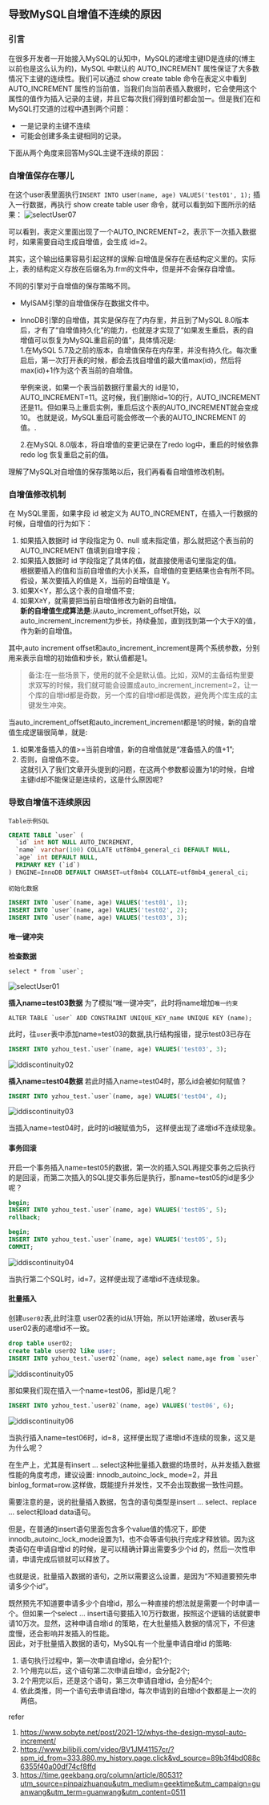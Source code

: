 ## 导致MySQL自增值不连续的原因

### 引言
在很多开发者一开始接入MySQL的认知中，MySQL的递增主键ID是连续的(博主以前也是这么认为的)，MySQL 中默认的 AUTO_INCREMENT 属性保证了大多数情况下主键的连续性。我们可以通过 show create table 命令在表定义中看到 AUTO_INCREMENT 属性的当前值，当我们向当前表插入数据时，它会使用这个属性的值作为插入记录的主键，并且它每次我们得到值时都会加一。但是我们在和MySQL打交道的过程中遇到两个问题：   
* 一是记录的主键不连续
* 可能会创建多条主键相同的记录。

下面从两个角度来回答MySQL主键不连续的原因：

### 自增值保存在哪儿
在这个user表里面执行`INSERT INTO `user`(name, age) VALUES('test01', 1);` 插入一行数据，再执行 show create table user 命令，就可以看到如下图所示的结果：
![selectUser07](images/selectUser07.png)

可以看到，表定义里面出现了一个AUTO_INCREMENT=2，表示下一次插入数据时，如果需要自动生成自增值，会生成 id=2。 

其实，这个输出结果容易引起这样的误解:自增值是保存在表结构定义里的。实际上，表的结构定义存放在后缀名为.frm的文件中，但是并不会保存自增值。   

不同的引擎对于自增值的保存策略不同。     
* MylSAM引擎的自增值保存在数据文件中。   
* InnoDB引擎的自增值，其实是保存在了内存里，并且到了MySQL 8.0版本后，才有了“自增值持久化”的能力，也就是才实现了“如果发生重启，表的自增值可以恢复为MySQL重启前的值”，具体情况是:      
    1.在MySQL 5.7及之前的版本，自增值保存在内存里，并没有持久化。每次重启后，第一次打开表的时候，都会去找自增值的最大值max(id)，然后将 max(id)+1作为这个表当前的自增值。  

    举例来说，如果一个表当前数据行里最大的 id是10，AUTO_INCREMENT=11。这时候，我们删除id=10的行，AUTO_INCREMENT还是11。但如果马上重启实例，重启后这个表的AUTO_INCREMENT就会变成10。 
    也就是说，MySQL重启可能会修改一个表的AUTO_INCREMENT 的值。.

    2.在MySQL 8.0版本，将自增值的变更记录在了redo log中，重启的时候依靠redo log 恢复重启之前的值。

理解了MySQL对自增值的保存策略以后，我们再看看自增值修改机制。

### 自增值修改机制

在 MySQL里面，如果字段 id 被定义为 AUTO_INCREMENT，在插入一行数据的时候，自增值的行为如下： 
1. 如果插入数据时 id 字段指定为 0、null 或未指定值，那么就把这个表当前的 AUTO_INCREMENT 值填到自增字段；    
2. 如果插入数据时 id 字段指定了具体的值，就直接使用语句里指定的值。     
根据要插入的值和当前自增值的大小关系，自增值的变更结果也会有所不同。假设，某次要插入的值是 X，当前的自增值是 Y。   
1. 如果X<Y，那么这个表的自增值不变;     
2. 如果X≥Y，就需要把当前自增值修改为新的自增值。        
**新的自增值生成算法是**:从auto_increment_offset开始，以auto_increment_increment为步长，持续叠加，直到找到第一个大于X的值，作为新的自增值。

其中,auto increment offset和auto_increment_increment是两个系统参数，分别用来表示自增的初始值和步长，默认值都是1。   

>备注:在一些场景下，使用的就不全是默认值。比如，双M的主备结构里要求双写的时候，我们就可能会设置成auto_increment_increment=2，让一个库的自增id都是奇数，另一个库的自增id都是偶数，避免两个库生成的主键发生冲突。 

当auto_increment_offset和auto_increment_increment都是1的时候，新的自增值生成逻辑很简单，就是:   
1. 如果准备插入的值>=当前自增值，新的自增值就是“准备插入的值+1”;    
2. 否则，自增值不变。   
这就引入了我们文章开头提到的问题，在这两个参数都设置为1的时候，自增主键id却不能保证是连续的，这是什么原因呢?    



### 导致自增值不连续原因
`Table示例SQL`
```sql
CREATE TABLE `user` (
  `id` int NOT NULL AUTO_INCREMENT,
  `name` varchar(100) COLLATE utf8mb4_general_ci DEFAULT NULL,
  `age` int DEFAULT NULL,
  PRIMARY KEY (`id`)
) ENGINE=InnoDB DEFAULT CHARSET=utf8mb4 COLLATE=utf8mb4_general_ci;
```

`初始化数据`
```sql
INSERT INTO `user`(name, age) VALUES('test01', 1);
INSERT INTO `user`(name, age) VALUES('test02', 2);
INSERT INTO `user`(name, age) VALUES('test03', 3);
```


#### 唯一键冲突

**检查数据**
```shell
select * from `user`;
```
![selectUser01](images/selectUser01.png)

**插入name=test03数据**
为了模拟“唯一键冲突”，此时将name增加`唯一约束`  
```shell
ALTER TABLE `user` ADD CONSTRAINT UNIQUE_KEY_name UNIQUE KEY (name);
```
此时，往`user`表中添加name=test03的数据,执行结构报错，提示test03已存在
```sql
INSERT INTO yzhou_test.`user`(name, age) VALUES('test03', 3);
```
![iddiscontinuity02](images/iddiscontinuity02.png)

**插入name=test04数据**
若此时插入name=test04时，那么id会被如何赋值？
```sql
INSERT INTO yzhou_test.`user`(name, age) VALUES('test04', 4);
```
![iddiscontinuity03](images/iddiscontinuity03.png)

当插入name=test04时，此时的id被赋值为5， 这样便出现了递增id不连续现象。


#### 事务回滚
开启一个事务插入name=test05的数据，第一次的插入SQL再提交事务之后执行的是回滚，而第二次插入的SQL提交事务后是执行，那name=test05的id是多少呢？
```sql
begin;
INSERT INTO yzhou_test.`user`(name, age) VALUES('test05', 5);
rollback;

begin;
INSERT INTO yzhou_test.`user`(name, age) VALUES('test05', 5);
COMMIT;
```

![iddiscontinuity04](images/iddiscontinuity04.png)

当执行第二个SQL时，id=7，这样便出现了递增id不连续现象。

#### 批量插入
创建`user02`表,此时注意 user02表的id从1开始，所以1开始递增，故user表与user02表的递增id不一致。
```sql
drop table user02;
create table user02 like user;
INSERT INTO yzhou_test.`user02`(name, age) select name,age from `user`;
```
![iddiscontinuity05](images/iddiscontinuity05.png)

那如果我们现在插入一个name=test06，那id是几呢？ 
```sql
INSERT INTO yzhou_test.`user02`(name, age) VALUES('test06', 6);
```

![iddiscontinuity06](images/iddiscontinuity06.png)

当执行插入name=test06时，id=8，这样便出现了递增id不连续的现象，这又是为什么呢？


在生产上，尤其是有insert ... select这种批量插入数据的场景时，从并发插入数据性能的角度考虑，建议设置: innodb_autoinc_lock_ mode=2，并且 binlog_format=row.这样做，既能提升并发性，又不会出现数据一致性问题。 

需要注意的是，说的批量插入数据，包含的语句类型是insert ... select、replace ... select和load data语句。  

但是，在普通的insert语句里面包含多个value值的情况下，即使innodb_autoinc_lock_mode设置为1，也不会等语句执行完成才释放锁。因为这类语句在申请自增id 的时候，是可以精确计算出需要多少个id 的，然后一次性申请，申请完成后锁就可以释放了。    

也就是说，批量插入数据的语句，之所以需要这么设置，是因为“不知道要预先申请多少个id”。    

既然预先不知道要申请多少个自增id，那么一种直接的想法就是需要一个时申请一个。但如果一个select ... insert语句要插入10万行数据，按照这个逻辑的话就要申请10万次。显然，这种申请自增id 的策略，在大批量插入数据的情况下，不但速度慢，还会影响并发插入的性能。    
因此，对于批量插入数据的语句，MySQL有一个批量申请自增id 的策略:     
1. 语句执行过程中，第—次申请自增id，会分配1个;  
2. 1个用完以后，这个语句第二次申请自增id，会分配2个; 
3. 2个用完以后，还是这个语句，第三次申请自增id，会分配4个;   
4. 依此类推，同一个语句去申请自增id，每次申请到的自增id个数都是上一次的两倍。    



refer
1. https://www.sobyte.net/post/2021-12/whys-the-design-mysql-auto-increment/
2. https://www.bilibili.com/video/BV1JM41157cr/?spm_id_from=333.880.my_history.page.click&vd_source=89b3f4bd088c6355f40a00df74cf8ffd
3. https://time.geekbang.org/column/article/80531?utm_source=pinpaizhuanqu&utm_medium=geektime&utm_campaign=guanwang&utm_term=guanwang&utm_content=0511